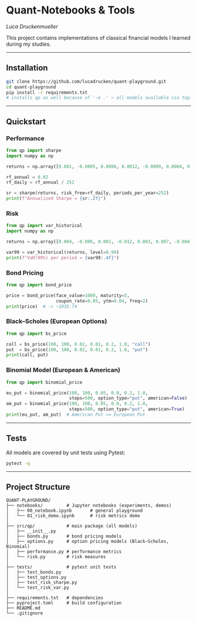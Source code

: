 ﻿# Quant-Notebooks & Tools

_Luca Druckenmueller_

This project contains implementations of classical financial models I learned during my studies.

---

## Installation

```bash
git clone https://github.com/lucadrucken/quant-playground.git
cd quant-playground
pip install -r requirements.txt
# installs qp as well because of '-e .' → all models available via top-level imports
```

---

## Quickstart

### Performance

```python
from qp import sharpe
import numpy as np

returns = np.array([0.001, -0.0005, 0.0008, 0.0012, -0.0009, 0.0004, 0.0015])

rf_annual = 0.02
rf_daily = rf_annual / 252

sr = sharpe(returns, risk_free=rf_daily, periods_per_year=252)
print(f"Annualized Sharpe = {sr:.2f}")
```

### Risk

```python
from qp import var_historical
import numpy as np

returns = np.array([0.004, -0.006, 0.001, -0.012, 0.003, 0.007, -0.004, 0.002])

var99 = var_historical(returns, level=0.99)
print(f"VaR(99%) per period = {var99:.4f}")
```

### Bond Pricing

```python
from qp import bond_price

price = bond_price(face_value=1000, maturity=5,
                   coupon_rate=0.05, ytm=0.04, freq=2)
print(price)  # -> ~1035.74
```

### Black–Scholes (European Options)

```python
from qp import bs_price

call = bs_price(100, 100, 0.02, 0.01, 0.2, 1.0, "call")
put  = bs_price(100, 100, 0.02, 0.01, 0.2, 1.0, "put")
print(call, put)
```

### Binomial Model (European & American)

```python
from qp import binomial_price

eu_put = binomial_price(100, 100, 0.05, 0.0, 0.2, 1.0,
                        steps=500, option_type="put", american=False)
am_put = binomial_price(100, 100, 0.05, 0.0, 0.2, 1.0,
                        steps=500, option_type="put", american=True)
print(eu_put, am_put)  # American Put >= European Put
```

---

## Tests

All models are covered by unit tests using Pytest:

```bash
pytest -q
```

---

## Project Structure

```
QUANT-PLAYGROUND/
├── notebooks/         # Jupyter notebooks (experiments, demos)
│   ├── 00_notebook.ipynb       # general playground
│   └── 01_risk_demo.ipynb      # risk metrics demo
│
├── src/qp/            # main package (all models)
│   ├── __init__.py
│   ├── bonds.py       # bond pricing models
│   ├── options.py     # option pricing models (Black–Scholes, Binomial)
│   ├── performance.py # performance metrics
│   └── risk.py        # risk measures
│
├── tests/             # pytest unit tests
│   ├── test_bonds.py
│   ├── test_options.py
│   ├── test_risk_sharpe.py
│   └── test_risk_var.py
│
├── requirements.txt   # dependencies
├── pyproject.toml     # build configuration
├── README.md
└── .gitignore
```
